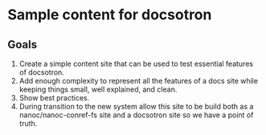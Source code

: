 # Sample content for docsotron

## Goals
1. Create a simple content site that can be used to test essential features of docsotron.
1. Add enough complexity to represent all the features of a docs site while keeping things small, well explained, and clean.
1. Show best practices.
1. During transition to the new system allow this site to be build both as a nanoc/nanoc-conref-fs site and a docsotron site so we have a point of truth.


